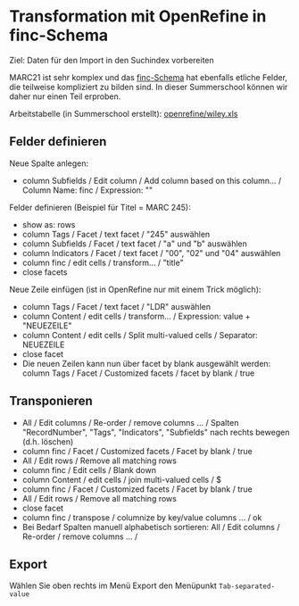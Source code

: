 # Transformation mit OpenRefine in finc-Schema

Ziel: Daten für den Import in den Suchindex vorbereiten

MARC21 ist sehr komplex und das [finc-Schema](https://github.com/finc/index/blob/master/schema.xml) hat ebenfalls etliche Felder, die teilweise kompliziert zu bilden sind. In dieser Summerschool können wir daher nur einen Teil erproben.

Arbeitstabelle \(in Summerschool erstellt\): [openrefine/wiley.xls](/openrefine/wiley.xls)

## Felder definieren

Neue Spalte anlegen:

* column Subfields / Edit column / Add column based on this column... / Column Name: finc / Expression: ""

Felder definieren \(Beispiel für Titel = MARC 245\):

* show as: rows
* column Tags / Facet / text facet / "245" auswählen
* column Subfields / Facet / text facet / "a" und "b" auswählen
* column Indicators / Facet / text facet / "00", "02" und "04" auswählen
* column finc / edit cells / transform... / "title"
* close facets

Neue Zeile einfügen \(ist in OpenRefine nur mit einem Trick möglich\):

* column Tags / Facet / text facet / "LDR" auswählen
* column Content / edit cells / transform... / Expression: value + "NEUEZEILE"
* column Content / edit cells / Split multi-valued cells / Separator: NEUEZEILE
* close facet
* Die neuen Zeilen kann nun über facet by blank ausgewählt werden: column Tags / Facet / Customized facets / facet by blank / true

## Transponieren

* All / Edit columns / Re-order / remove columns ... / Spalten "RecordNumber", "Tags", "Indicators", "Subfields" nach rechts bewegen \(d.h. löschen\)
* column finc / Facet / Customized facets / Facet by blank / true
* All / Edit rows / Remove all matching rows
* column finc / Edit cells / Blank down
* column Content / edit cells / join multi-valued cells / $
* column finc / Facet / Customized facets / Facet by blank / true
* All / Edit rows / Remove all matching rows
* close facet
* column finc / transpose / columnize by key/value columns ... / ok
* Bei Bedarf Spalten manuell alphabetisch sortieren: All / Edit columns / Re-order / remove columns ... /

## Export

Wählen Sie oben rechts im Menü Export den Menüpunkt `Tab-separated-value`
